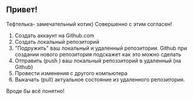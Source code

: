 ## Привет!


Тефтелька- замечательный котик)
Совершенно с этим согласен!

1. Создать аккаунт на  Github.com
2. Создать локальный репозиторий
3. "Подружить" ваш локальный и удаленный репозитории. Github при создании нового репозитория подскажет как это можно сделать
4. Отправить (push ) ваш локальный репоззиторий в удаленный (на Github)
5. Провести изменения с другого компьютера
6. Выкачать  (pull) актуальное состояние из удаленного репозитория.

Вроде бы всё понятно!
